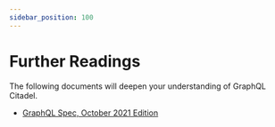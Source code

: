 ```yaml
---
sidebar_position: 100
---
```


# Further Readings

The following documents will deepen your understanding of GraphQL Citadel.

* [GraphQL Spec, October 2021 Edition](https://spec.graphql.org/October2021/)
